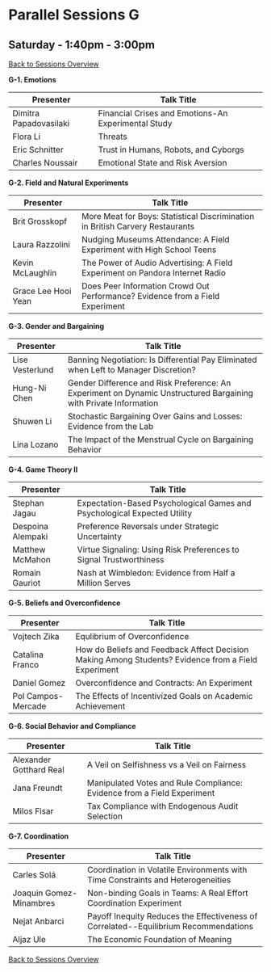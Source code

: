 # Parallel Sessions G
## Saturday - 1:40pm - 3:00pm
[Back to Sessions Overview](README.md)

**G-1. Emotions**

Presenter     | Talk Title
--------------|------------
Dimitra Papadovasilaki | Financial Crises and Emotions-An Experimental Study
Flora Li | Threats
Eric Schnitter |	Trust in Humans, Robots, and Cyborgs
Charles Noussair | Emotional State and Risk Aversion

**G-2. Field and Natural Experiments**

Presenter     | Talk Title
--------------|------------
Brit Grosskopf | More Meat for Boys: Statistical Discrimination in British Carvery Restaurants
Laura Razzolini  | Nudging Museums Attendance: A Field Experiment with High School Teens
Kevin McLaughlin |	The Power of Audio Advertising: A Field Experiment on Pandora Internet Radio
Grace Lee Hooi Yean | Does Peer Information Crowd Out Performance? Evidence from a Field Experiment

**G-3. Gender and Bargaining**

Presenter     | Talk Title
--------------|------------
Lise Vesterlund | Banning Negotiation: Is Differential Pay Eliminated when Left to Manager Discretion?
Hung-Ni Chen   | Gender Difference and Risk Preference: An Experiment on Dynamic Unstructured Bargaining with Private Information
Shuwen Li  | Stochastic Bargaining Over Gains and Losses: Evidence from the Lab
Lina Lozano  | The Impact of the Menstrual Cycle on Bargaining Behavior

**G-4. Game Theory II**

Presenter     | Talk Title
--------------|------------
Stephan Jagau  | Expectation-Based Psychological Games and Psychological Expected Utility
Despoina Alempaki | Preference Reversals under Strategic Uncertainty
Matthew McMahon  | Virtue Signaling: Using Risk Preferences to Signal Trustworthiness
Romain  Gauriot  | Nash at Wimbledon: Evidence from Half a Million Serves

**G-5. Beliefs and Overconfidence**

Presenter     | Talk Title
--------------|------------
Vojtech Zika  | Equlibrium of Overconfidence
Catalina Franco  | How do Beliefs and Feedback Affect Decision Making Among Students? Evidence from a Field Experiment
Daniel Gomez  | Overconfidence and Contracts: An Experiment
Pol Campos-Mercade   | The Effects of Incentivized Goals on Academic Achievement

**G-6. Social Behavior and Compliance**

Presenter     | Talk Title
--------------|------------
Alexander Gotthard Real | A Veil on Selfishness vs a Veil on Fairness
Jana Freundt  | Manipulated Votes and Rule Compliance: Evidence from a Field Experiment
Milos Fisar  | Tax Compliance with Endogenous Audit Selection 

**G-7. Coordination**

Presenter     | Talk Title
--------------|------------
Carles Solá   | Coordination in Volatile Environments with Time Constraints and Heterogeneities
Joaquin Gomez-Minambres   | Non-binding Goals in Teams: A Real Effort Coordination Experiment
Nejat Anbarci   |Payoff Inequity Reduces the Effectiveness of Correlated--Equilibrium Recommendations
Aljaz Ule 	  | The Economic Foundation of Meaning

[Back to Sessions Overview](README.md)
